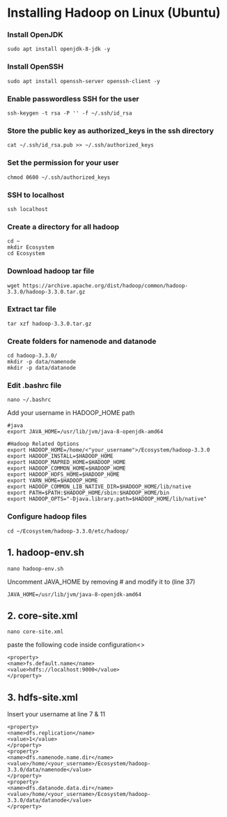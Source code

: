 # Installing Hadoop on Linux (Ubuntu)

### Install OpenJDK
  ```
  sudo apt install openjdk-8-jdk -y
  ```
### Install OpenSSH
  ```
  sudo apt install openssh-server openssh-client -y
  ```
### Enable passwordless SSH for the user
  ```
  ssh-keygen -t rsa -P '' -f ~/.ssh/id_rsa
  ```
### Store the public key as authorized_keys in the ssh directory
  ```
  cat ~/.ssh/id_rsa.pub >> ~/.ssh/authorized_keys
  ```
### Set the permission for your user
  ```
  chmod 0600 ~/.ssh/authorized_keys
  ```
### SSH to localhost
  ```
  ssh localhost
  ```
### Create a directory for all hadoop 
  ``` 
  cd ~
  mkdir Ecosystem
  cd Ecosystem
  ```
### Download hadoop tar file
  ```
  wget https://archive.apache.org/dist/hadoop/common/hadoop-3.3.0/hadoop-3.3.0.tar.gz
  ```
### Extract tar file
  ``` 
  tar xzf hadoop-3.3.0.tar.gz
  ```
### Create folders for namenode and datanode
  ```
  cd hadoop-3.3.0/
  mkdir -p data/namenode
  mkdir -p data/datanode
  ```
### Edit .bashrc file
  ```
  nano ~/.bashrc
  ```
  Add your username in HADOOP_HOME path
  ```
  #java
  export JAVA_HOME=/usr/lib/jvm/java-8-openjdk-amd64
  
  #Hadoop Related Options
  export HADOOP_HOME=/home/<"your_username">/Ecosystem/hadoop-3.3.0
  export HADOOP_INSTALL=$HADOOP_HOME
  export HADOOP_MAPRED_HOME=$HADOOP_HOME
  export HADOOP_COMMON_HOME=$HADOOP_HOME
  export HADOOP_HDFS_HOME=$HADOOP_HOME
  export YARN_HOME=$HADOOP_HOME
  export HADOOP_COMMON_LIB_NATIVE_DIR=$HADOOP_HOME/lib/native
  export PATH=$PATH:$HADOOP_HOME/sbin:$HADOOP_HOME/bin
  export HADOOP_OPTS="-Djava.library.path=$HADOOP_HOME/lib/native"
  ```
### Configure hadoop files
  ``` 
  cd ~/Ecosystem/hadoop-3.3.0/etc/hadoop/

  ```
  ## 1. hadoop-env.sh
  ```
  nano hadoop-env.sh
  ```
  Uncomment JAVA_HOME by removing # and modify it to (line 37)
  ```
  JAVA_HOME=/usr/lib/jvm/java-8-openjdk-amd64
  ```
  ## 2. core-site.xml
  ```
  nano core-site.xml
  ```
  paste the following code inside configuration<>
  ```
  <property>
  <name>fs.default.name</name>
  <value>hdfs://localhost:9000</value>
  </property>
  ```
  ## 3. hdfs-site.xml
  Insert your username at line 7 & 11
  ```
  <property>
  <name>dfs.replication</name>
  <value>1</value>
  </property>
  <property>
  <name>dfs.namenode.name.dir</name>
  <value>/home/<your_username>/Ecosystem/hadoop-3.3.0/data/namenode</value>
  </property>
  <property>
  <name>dfs.datanode.data.dir</name>
  <value>/home/<your_username>/Ecosystem/hadoop-3.3.0/data/datanode</value>
  </property>
  ```

  

  
  
